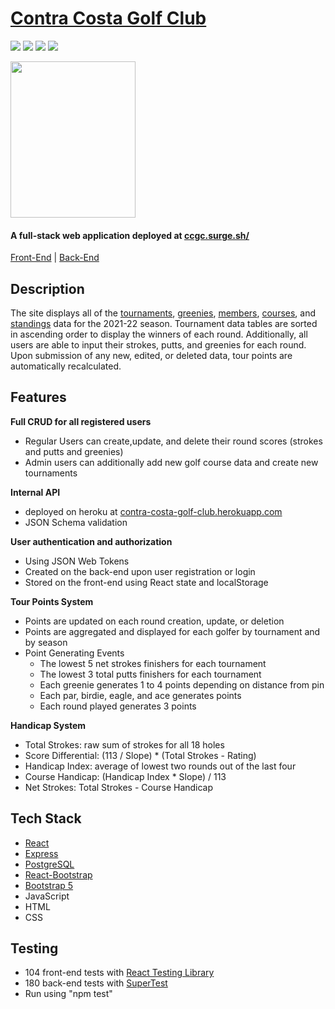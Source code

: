 
# [Contra Costa Golf Club](https://ccgc.surge.sh/)


![](https://img.shields.io/badge/Express.js-404D59?style=for-the-badge)
![](https://img.shields.io/badge/React-20232A?style=for-the-badge&logo=react&logoColor=61DAFB)
![](https://img.shields.io/badge/PostgreSQL-316192?style=for-the-badge&logo=postgresql&logoColor=white)
![](https://img.shields.io/badge/JavaScript-F7DF1E?style=for-the-badge&logo=javascript&logoColor=black)

[<img src="https://i.ibb.co/72nKCSf/ccgc-Logo11.png" width="200" height="250"/>](https://ccgc.surge.sh/)

#### A full-stack web application deployed at [ccgc.surge.sh/](https://ccgc.surge.sh/)

[Front-End](https://github.com/MattPereira/ccgc-frontend) | 
[Back-End](https://github.com/MattPereira/ccgc-backend)


## Description
The site displays all of the [tournaments](https://ccgc.surge.sh/tournaments), [greenies](https://ccgc.surge.sh/greenies), [members](https://ccgc.surge.sh/members), [courses](https://ccgc.surge.sh/courses), and [standings](https://ccgc.surge.sh/standings) data for the 2021-22 season. Tournament data tables are sorted in ascending order to display the winners of each round. Additionally, all users are able to input their strokes, putts, and greenies for each round. Upon submission of any new, edited, or deleted data, tour points are automatically recalculated. 


## Features
**Full CRUD for all registered users**
  * Regular Users can create,update, and delete their round scores (strokes and putts and greenies) 
  * Admin users can additionally add new golf course data and create new tournaments

**Internal API**
  * deployed on heroku at [contra-costa-golf-club.herokuapp.com](https://contra-costa-golf-club.herokuapp.com/)
  * JSON Schema validation
  
**User authentication and authorization**
  * Using JSON Web Tokens 
  * Created on the back-end upon user registration or login
  * Stored on the front-end using React state and localStorage

**Tour Points System**
  * Points are updated on each round creation, update, or deletion
  * Points are aggregated and displayed for each golfer by tournament and by season
  * Point Generating Events
    * The lowest 5 net strokes finishers for each tournament
    * The lowest 3 total putts finishers for each tournament
    * Each greenie generates 1 to 4 points depending on distance from pin
    * Each par, birdie, eagle, and ace generates points
    * Each round played generates 3 points

**Handicap System**
  * Total Strokes: raw sum of strokes for all 18 holes
  * Score Differential: (113 / Slope) * (Total Strokes - Rating)
  * Handicap Index: average of lowest two rounds out of the last four
  * Course Handicap: (Handicap Index * Slope) / 113
  * Net Strokes: Total Strokes - Course Handicap

## Tech Stack
* [React](https://reactjs.org/)
* [Express](https://expressjs.com/)
* [PostgreSQL](https://www.postgresql.org/)
* [React-Bootstrap](https://react-bootstrap.github.io/)
* [Bootstrap 5](https://getbootstrap.com/docs/5.1/getting-started/introduction/)
* JavaScript
* HTML
* CSS


## Testing
* 104 front-end tests with [React Testing Library](https://testing-library.com/docs/react-testing-library/intro/)
* 180 back-end tests with [SuperTest](https://www.npmjs.com/package/supertest)
* Run using "npm test"